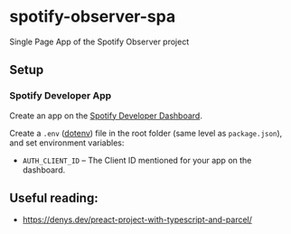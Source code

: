 # spotify-observer-spa
Single Page App of the Spotify Observer project

## Setup

### Spotify Developer App

Create an app on the [Spotify Developer Dashboard](https://developer.spotify.com/dashboard/).

Create a `.env` ([dotenv](https://parceljs.org/env.html)) file in the root folder (same level as `package.json`), and set environment variables:

- `AUTH_CLIENT_ID` – The Client ID mentioned for your app on the dashboard.


## Useful reading:
 - https://denys.dev/preact-project-with-typescript-and-parcel/
